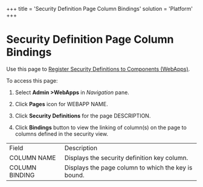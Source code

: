 +++
title = 'Security Definition Page Column Bindings'
solution = 'Platform'
+++

# Security Definition Page Column Bindings

<div class="use">

Use this page to [Register Security Definitions to Components
(WebApps)](../Use_Cases/RegSecurityDefCompsWebApps.htm).

</div>

To access this page:

1.  Select **Admin \>WebApps** in *Navigation* pane.

2.  Click **Pages** icon for WEBAPP NAME.

3.  Click **Security Definitions** for the page DESCRIPTION.

4.  Click **Bindings** button to view the linking of column(s) on the
    page to columns defined in the security view.

|                |                                                     |
| -------------- | --------------------------------------------------- |
| Field          | Description                                         |
| COLUMN NAME    | Displays the security definition key column.        |
| COLUMN BINDING | Displays the page column to which the key is bound. |
